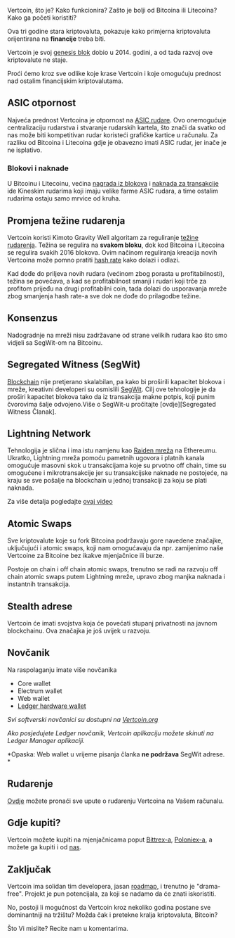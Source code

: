 Vertcoin, što je? Kako funkcionira? Zašto je bolji od Bitcoina ili Litecoina? Kako ga početi koristiti?

Ova tri godine stara kriptovaluta, pokazuje kako primjerna kriptovaluta orijentirana na **financije** treba biti. 

Vertcoin je svoj [genesis blok][genesis] dobio u 2014. godini, a od tada razvoj ove kriptovalute ne staje.

Proći ćemo kroz sve odlike koje krase Vertcoin i koje omogućuju prednost nad ostalim financijskim kriptovalutama.

## ASIC otpornost

Najveća prednost Vertcoina je otpornost na [ASIC rudare][ASIC]. Ovo onemogućuje centralizaciju rudarstva i stvaranje rudarskih kartela, što znači da svatko od nas može biti kompetitivan rudar koristeći grafičke kartice u računalu. Za razliku od Bitcoina i Litecoina gdje je obavezno imati ASIC rudar, jer inače je ne isplativo.

### Blokovi i naknade
U Bitcoinu i Litecoinu, većina [nagrada iz blokova][blockreward] i [naknada za transakcije][transactionfee] ide Kineskim rudarima koji imaju velike farme ASIC rudara, a time ostalim rudarima ostaju samo mrvice od kruha.

## Promjena težine rudarenja

Vertcoin koristi Kimoto Gravity Well algoritam za reguliranje [težine rudarenja][difficulty].
Težina se regulira na **svakom bloku**, dok kod Bitcoina i Litecoina se regulira svakih 2016 blokova. Ovim načinom reguliranja kreacija novih Vertcoina može pomno pratiti [hash rate] kako dolazi i odlazi. 

Kad dođe do priljeva novih rudara (većinom zbog porasta u profitabilnosti), težina se povećava, a kad se profitabilnost smanji i rudari koji trče za profitom prijeđu na drugi profitabilni coin, tada dolazi do usporavanja mreže zbog smanjenja hash rate-a sve dok ne dođe do prilagodbe težine.

## Konsenzus

Nadogradnje na mreži nisu zadržavane od strane velikih rudara kao što smo vidjeli sa SegWit-om na Bitcoinu.

## Segregated Witness (SegWit)

[Blockchain] nije pretjerano skalabilan, pa kako bi proširili kapacitet blokova i mreže, kreativni developeri su osmislili [SegWit]. Cilj ove tehnologije je da proširi kapacitet blokova tako da iz transakcija makne potpis, koji punim čvorovima šalje odvojeno.Više o SegWit-u pročitajte [ovdje][Segregated Witness Članak].

## Lightning Network

Tehnologija je slična i ima istu namjenu kao [Raiden mreža][Raiden] na Ethereumu.
Ukratko, Lightning mreža pomoću pametnih ugovora i platnih kanala omogućuje masovni skok u transakcijama koje su prvotno off chain, time su omogućene i mikrotransakcije jer su transakcijske naknade ne postojeće, na kraju se sve pošalje na blockchain u jednoj transakciji za koju se plati naknada.

Za više detalja pogledajte [ovaj video][LightningNetwork]

## Atomic Swaps

Sve kriptovalute koje su fork Bitcoina podržavaju gore navedene značajke, uključujući i atomic swaps, koji nam omogućavaju da npr. zamijenimo naše Vertcoine za Bitcoine bez ikakve mjenjačnice ili burze.

Postoje on chain i off chain atomic swaps, trenutno se radi na razvoju off chain atomic swaps putem Lightning mreže, upravo zbog manjka naknada i instantnih transakcija.

## Stealth adrese

Vertcoin će imati svojstva koja će povećati stupanj privatnosti na javnom blockchainu.
Ova značajka je još uvijek u razvoju.

## Novčanik

Na raspolaganju imate više novčanika

* Core wallet
* Electrum wallet
* Web wallet
* [Ledger hardware wallet][Ledger]

*Svi softverski novčanici su dostupni na [Vertcoin.org][vtc]*

*Ako posjedujete Ledger novčanik, Vertcoin aplikaciju možete skinuti na Ledger Manager aplikaciji.*

*Opaska: Web wallet u vrijeme pisanja članka __ne podržava__ SegWit adrese. *

## Rudarenje

[Ovdje][rudarenje] možete pronaći sve upute o rudarenju Vertcoina na Vašem računalu.

## Gdje kupiti?

Vertcoin možete kupiti na mjenjačnicama poput [Bittrex-a][bittrex], [Poloniex-a][Poloniex], a možete ga kupiti i od [nas][buyvert].

## Zaključak

Vertcoin ima solidan tim developera,  jasan [roadmap], i trenutno je "drama-free".
Projekt je pun potencijala, za koji se nadamo da će znati iskoristiti.

No, postoji li mogućnost da Vertcoin kroz nekoliko godina postane sve dominantniji na tržištu? Možda čak i pretekne kralja kriptovaluta, Bitcoin?

Što Vi mislite? Recite nam u komentarima.

[genesis]: https://bitfalls.com/hr/glossary/#genesis-block
[ASIC]: https://bitfalls.com/hr/glossary/#asic
[blockreward]: https://bitfalls.com/hr/glossary/#block-reward
[transactionfee]: https://bitfalls.com/hr/glossary/#transaction-fee
[difficulty]: https://bitfalls.com/hr/glossary/#difficulty
[hash rate]: https://bitfalls.com/hr/glossary/#hash-rate
[Blockchain]: https://bitfalls.com/hr/2017/08/20/blockchain-explained-blockchain-works/
[SegWit]: https://segwit.org
[Raiden]: https://bitfalls.com/hr/2017/10/02/ethereums-development-roadmap-metropolis/#raiden-network
[LightningNetwork]: https://www.youtube.com/watch?v=MpfvhiqFw7A
[Ledger]: https://bitfalls.com/hr/shop/ledger-nano-s-bitfalls-3/
[vtc]: https://vertcoin.org/#features
[rudarenje]: https://www.reddit.com/r/vertcoin/comments/68pmmy/setup_guides/
[bittrex]: https://bittrex.com
[Poloniex]: https://poloniex.com
[buyvert]: contact@bitfalls.com
[roadmap]:https://trello.com/b/RbsKPeGw/vertcoin-roadmap